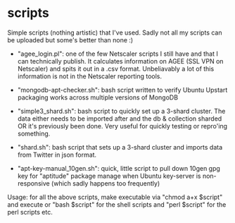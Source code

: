 scripts
=======

Simple scripts (nothing artistic) that I've used. Sadly not all my scripts can be uploaded but some's better than none :)

- "agee_login.pl": one of the few Netscaler scripts I still have and that I can technically publish. It calculates information on AGEE (SSL VPN on Netscaler) and spits it out in a .csv format. Unbeliavably a lot of this information is not in the Netscaler reporting tools.

- "mongodb-apt-checker.sh": bash script written to verify Ubuntu Upstart packaging works across multiple versions of MongoDB

- "simple3_shard.sh": bash script to quickly set up a 3-shard cluster. The data either needs to be imported after and the db & collection sharded OR it's previously been done. Very useful for quickly testing or repro'ing something.

- "shard.sh": bash script that sets up a 3-shard cluster and imports data from Twitter in json format.

- "apt-key-manual_10gen.sh": quick, little script to pull down 10gen gpg key for "aptitude" package manage when Ubuntu key-server is non-responsive (which sadly happens too frequently)


Usage: for all the above scripts, make executable via "chmod a+x $script" and execute or "bash $script" for the shell scripts and "perl $script" for the perl scripts etc.